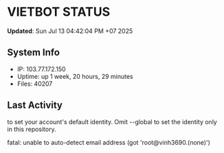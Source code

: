 # VIETBOT STATUS
**Updated**: Sun Jul 13 04:42:04 PM +07 2025

## System Info
- IP: 103.77.172.150
- Uptime: up 1 week, 20 hours, 29 minutes
- Files: 40207

## Last Activity

to set your account's default identity.
Omit --global to set the identity only in this repository.

fatal: unable to auto-detect email address (got 'root@vinh3690.(none)')

